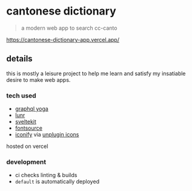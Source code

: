 # cantonese dictionary

> a modern web app to search cc-canto

https://cantonese-dictionary-app.vercel.app/

## details

this is mostly a leisure project to help me learn and satisfy my insatiable desire to make web apps.

### tech used

- [graphql yoga](https://github.com/dotansimha/graphql-yoga)
- [lunr](https://github.com/olivernn/lunr.js/)
- [sveltekit](https://github.com/sveltejs/kit)
- [fontsource](https://fontsource.org/)
- [iconify](https://iconify.design/) via [unplugin icons](https://github.com/antfu/unplugin-icons)

hosted on vercel

### development

- ci checks linting & builds
- `default` is automatically deployed

